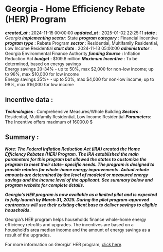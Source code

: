 # Georgia - Home Efficiency Rebate (HER) Program 
 ***created_at*** : 2024-11-15 00:00:00 
 ***updated_at*** : 2025-01-02 22:25:11 
 ***state** : Georgia 
 **implementing sector***: State 
 ***program category*** : Financial Incentive 
 ***program type*** : Rebate Program 
 ***sector*** : Residential, Multifamily Residential, Low Income Residential 
 ***start date*** : 2024-11-13 05:00:00 
 ***administrator*** : Georgia Environmental Finance Authority 
 ***funding Source*** : Inflation Reduction Act 
 ***budget*** : $109.8 million 
 ***Maximum Incentive*** : To be determined, based on energy savings  
Energy savings 20-34% - up to 50%, max $2,000 for non-low income; up to 98%,
max $10,000 for low income  
Energy savings 35%+ - up to 50%, max $4,000 for non-low income; up to 98%, max
$16,000 for low income

 
 ## incentive data : 
 ***Technologies*** : Comprehensive Measures/Whole Building 
 ***Sectors*** : Residential, Multifamily Residential, Low Income Residential 
 ***Parameters***: The Incentive offers maximum of 16000.0 $ 
 
 ## Summary : 
 **_Note: The Federal Inflation Reduction Act (IRA) created the Home Efficiency
Rebates (HER) Program. The IRA established the main parameters for this
program but allowed the states to customize the program to meet their state-
specific needs. The program is designed to provide rebates for whole-home
energy improvements. Actual rebate amounts are determined by the level of
modeled or measured energy savings and the income level of the applicant. See
summary below and program website for complete details._**

**_Georgia’s HER program is now available as a limited pilot and is expected
to fully launch by March 31, 2025. During the pilot program-approved
contractors will use their existing client base to deliver savings to eligible
households._**

Georgia’s HER program helps households finance whole-home energy efficiency
retrofits and upgrades. The incentives are based on a household’s area median
income and the amount of energy savings as a result of the upgrades.

For more information on Georgia’ HER program, [click
here](https://energyrebates.georgia.gov/home-efficiency-rebates).

 
 